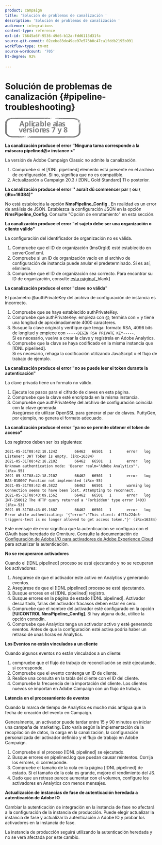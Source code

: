 ```yaml
---
product: campaign
title: 'Solución de problemas de canalización '
description: 'Solución de problemas de canalización '
audience: integrations
content-type: reference
exl-id: 76645a6f-9536-49d6-b12a-fdd6113d31fa
source-git-commit: 02eebe83de49ee97e573b0c47ca1fddb2195b991
workflow-type: tm+mt
source-wordcount: '705'
ht-degree: 92%

---
```


# Solución de problemas de canalización {#pipeline-troubleshooting}

![](../../assets/common.svg)

**La canalización produce el error “Ninguna tarea corresponde a la máscara pipelined@&lt; instance >”**

La versión de Adobe Campaign Classic no admite la canalización.

1. Compruebe si el [!DNL pipelined] elemento está presente en el archivo de configuración. Si no, significa que no es compatible.
1. Actualización a Campaign 20.3 / [!DNL Gold Standard] 11 o posterior.

**La canalización produce el error &#39;&#39; aurait dû commencer par `[` ou `{` (iRc=16384)&quot;**

No está establecida la opción **NmsPipeline_Config** . En realidad es un error de análisis de JSON.
Establezca la configuración JSON en la opción **NmsPipeline_Config**. Consulte &quot;Opción de enrutamiento&quot; en esta sección.

**La canalización produce el error &quot;el sujeto debe ser una organización o cliente válido&quot;**

La configuración del identificador de organización no es válida.

1. Compruebe que el ID de organización (ImsOrgId) esté establecido en serverConf.xml.
1. Compruebe si un ID de organización vacío en el archivo de configuración de instancia puede anular el predeterminado. Si es así, elimínelo.
1. Compruebe que el ID de organización sea correcto. Para encontrar su ID de organización, consulte [esta página](https://experienceleague.adobe.com/docs/core-services/interface/administration/organizations.html?lang=es){_blank}

**La canalización produce el error &quot;clave no válida&quot;**

El parámetro @authPrivateKey del archivo de configuración de instancia es incorrecto.

1. Compruebe que se haya establecido authPrivateKey.
1. Compruebe que authPrivateKey: empieza con @, termina con = y tiene una longitud de aproximadamente 4000 caracteres.
1. Busque la clave original y verifique que tenga: formato RSA, 4096 bits de longitud y empiece con `-----BEGIN RSA PRIVATE KEY-----`.
   <br> Si es necesario, vuelva a crear la clave y regístrela en Adobe Analytics.
1. Compruebe que la clave se haya codificado en la misma instancia que [!DNL pipelined]. <br>Si es necesario, rehaga la codificación utilizando JavaScript o el flujo de trabajo de ejemplo.

**La canalización produce el error &quot;no se puede leer el token durante la autenticación&quot;**

La clave privada tiene un formato no válido.

1. Ejecute los pasos para el cifrado de claves en esta página.
1. Compruebe que la clave esté encriptada en la misma instancia.
1. Compruebe que authPrivateKey del archivo de configuración coincida con la clave generada. <br>Asegúrese de utilizar OpenSSL para generar el par de claves. PuttyGen, por ejemplo, no genera el formato adecuado.

**La canalización produce el error “ya no se permite obtener el token de acceso”**

Los registros deben ser los siguientes:

```
2021-05-31T08:42:18.124Z        66462   66501   1       error   log     Listener: JWT Token is empty. (iRc=16384)
2021-05-31T08:42:18.210Z        66462   66501   1       error   log     Unknown authentication mode: 'Bearer realm="Adobe Analytics"'. (iRc=-55)
2021-05-31T08:42:18.210Z        66462   66501   1       error   log     BAS-010007 Function not implemented (iRc=-55)
2021-05-31T08:42:48.582Z        66462   66501   1       warning log     Connection seems to have been lost. Attempting to reconnect.
2021-05-31T08:43:09.156Z        66462   66501   1       error   log     INT-150012 The HTTP query returned a 'Forbidden' type error (403) (iRc=-53)
2021-05-31T08:43:09.160Z        66462   66501   1       error   log     Error while authenticating: '{"error":"This client: df73c224e5-triggers-test is no longer allowed to get access token."}' (iRc=16384)
```

Este mensaje de error significa que la autenticación se configura con el OAuth base heredado de Omniture. Consulte la documentación de [Configuración de Adobe I/O para activadores de Adobe Experience Cloud](../../integrations/using/configuring-adobe-io.md) para actualizar la autenticación.

**No se recuperaron activadores**

Cuando el [!DNL pipelined] proceso se está ejecutando y no se recuperan los activadores:

1. Asegúrese de que el activador este activo en Analytics y generando eventos.
1. Asegúrese de que el [!DNL pipelined] proceso se esté ejecutando.
1. Busque errores en el [!DNL pipelined] registro.
1. Busque errores en la página de estado [!DNL pipelined]. Activador descartado, fallas del activador fracasos deben estar en cero.
1. Compruebe que el nombre del activador esté configurado en la opción **[!UICONTROL NmsPipeline_Config]**. Si hay alguna duda, utilice la opción comodín.
1. Compruebe que Analytics tenga un activador activo y esté generando eventos. Antes de que la configuración esté activa podría haber un retraso de unas horas en Analytics.

**Los Eventos no están vinculados a un cliente**

Cuando algunos eventos no están vinculados a un cliente:

1. compruebe que el flujo de trabajo de reconciliación se esté ejecutando, si corresponde.
1. Compruebe que el evento contenga un ID de cliente.
1. Realice una consulta en la tabla del cliente con el ID del cliente.
1. Compruebe la frecuencia de la importación del cliente. Los clientes nuevos se importan en Adobe Campaign con un flujo de trabajo.

**Latencia en el procesamiento de eventos**

Cuando la marca de tiempo de Analytics es mucho más antigua que la fecha de creación del evento en Campaign.

Generalmente, un activador puede tardar entre 15 y 90 minutos en iniciar una campaña de marketing. Esto varía según la implementación de la recopilación de datos, la carga en la canalización, la configuración personalizada del activador definido y el flujo de trabajo en Adobe Campaign.

1. Compruebe si el proceso [!DNL pipelined] se ejecutado.
1. Busque errores en pipelined.log que puedan causar reintentos. Corrija los errores, si corresponde.
1. Compruebe el tamaño de la cola en la página [!DNL pipelined] de estado. Si el tamaño de la cola es grande, mejore el rendimiento del JS.
1. Dado que un retraso parece aumentar con el volumen, configure los activadores en Analytics con menos mensajes.

**Actualización de instancias de fase de autenticación heredada a autenticación de Adobe IO**

Cambiar la autenticación de integración en la instancia de fase no afectará a la configuración de la instancia de producción. Puede elegir actualizar la instancia de fase y actualizar la autenticación a Adobe IO y probar los activadores en la instancia de fase.

La instancia de producción seguirá utilizando la autenticación heredada y no se verá afectada por este cambio.
